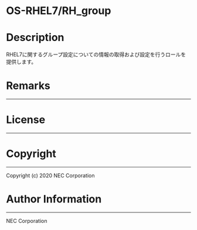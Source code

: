 OS-RHEL7/RH_group
=======================================================
# Description
RHEL7に関するグループ設定についての情報の取得および設定を行うロールを提供します。

# Remarks
-------

# License
-------

# Copyright
---------
Copyright (c) 2020 NEC Corporation

# Author Information
------------------
NEC Corporation
